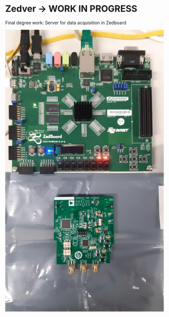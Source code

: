 # Zedver -> WORK IN PROGRESS
Final degree work: Server for data acquisition in Zedboard

![Screenshot](Zedver.jpg)

